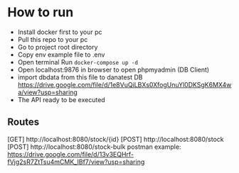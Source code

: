 # How to run

- Install docker first to your pc
- Pull this repo to your pc
- Go to project root directory
- Copy env example file to .env
- Open terminal Run `docker-compose up -d`
- Open localhost:9876 in browser to open phpmyadmin (DB Client)
- import dbdata from this file to danatest DB https://drive.google.com/file/d/1e8VuQiLBXs0XfogUnuYl0DKSgK6MX4wa/view?usp=sharing
- The API ready to be executed

## Routes

[GET] http://localhost:8080/stock/{id}
[POST] http://localhost:8080/stock
[POST] http://localhost:8080/stock-bulk
postman example: https://drive.google.com/file/d/13v3EQHrf-fVjg2sR7ZtTsu4mCMK_IBf7/view?usp=sharing